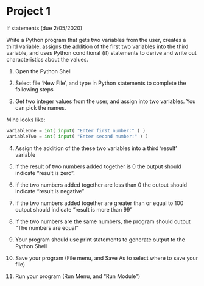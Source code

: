 # Project 1

If statements
(due 2/05/2020)

Write a Python program that gets two variables from the user, creates a third variable,
assigns the addition of the first two variables into the third variable, and uses
Python conditional (if) statements to derive and write out characteristics
about the values.

1. Open the Python Shell

2. Select file ‘New File’, and type in Python statements to complete the following steps

3. Get two integer values from the user, and assign into two variables. You can pick the names.

Mine looks like:

```py
variableOne = int( input( "Enter first number:" ) )
variableTwo = int( input( "Enter second number:" ) )
```

4. Assign the addition of the these two variables into a third ‘result’ variable

5. If the result of two numbers added together is 0 the output should indicate “result is zero”.

6. If the two numbers added together are less than 0 the output should indicate “result is negative”

7. If the two numbers added together are greater than or equal to 100 output should indicate “result is more than 99”

8. If the two numbers are the same numbers, the program should output “The numbers are equal”

9. Your program should use print statements to generate output to the Python Shell

10. Save your program (File menu, and Save As to select where to save your file)

11. Run your program (Run Menu, and “Run Module”)
